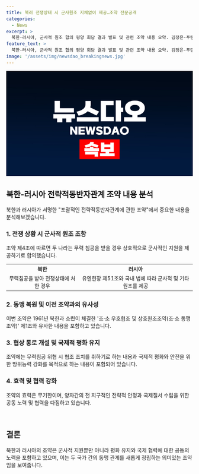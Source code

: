 ```yaml
---
title: 북러 전쟁상태 시 군사원조 지체없이 제공…조약 전문공개
categories:
  - News
excerpt: >
  북한-러시아, 군사적 원조 합의 평양 회담 결과 발표 및 관련 조약 내용 요약. 김정은-푸틴 정상, 28년 만에 동맹관계 복원. 자동 군사개입 조항으로 양국 간 동맹 강조. 포괄적인 전략적 동반자 관계에 관한 조약 제4조에 반영. 북한-러시아, 군사 및 기타 원조 제공 합의. 이번 조약은 1961년 조·소 동맹조약 제1조와 유사하게 작성됨. 최고위급 회담, 대화 및 협상으로 국제무대에서 공동보조 강화 목표.
feature_text: >
  북한-러시아, 군사적 원조 합의 평양 회담 결과 발표 및 관련 조약 내용 요약. 김정은-푸틴 정상, 28년 만에 동맹관계 복원. 자동 군사개입 조항으로 양국 간 동맹 강조. 포괄적인 전략적 동반자 관계에 관한 조약 제4조에 반영. 북한-러시아, 군사 및 기타 원조 제공 합의. 이번 조약은 1961년 조·소 동맹조약 제1조와 유사하게 작성됨. 최고위급 회담, 대화 및 협상으로 국제무대에서 공동보조 강화 목표.
image: '/assets/img/newsdao_breakingnews.jpg'
---
```


<p><img src="/assets/img/newsdao_breakingnews.jpg" alt="firstkoreanews 속보" /></p>

<h2 data-ke-size="size26">북한-러시아 전략적동반자관계 조약 내용 분석</h2>

<p data-ke-size="size16">북한과 러시아가 서명한 "포괄적인 전략적동반자관계에 관한 조약"에서 중요한 내용을 분석해보겠습니다.</p>

<h3>1. 전쟁 상황 시 군사적 원조 조항</h3>

<p data-ke-size="size16">조약 제4조에 따르면 두 나라는 무력 침공을 받을 경우 상호적으로 군사적인 지원을 제공하기로 합의했습니다.</p>

<table>
  <tr>
    <td style="text-align: center; height: 17px;"><b>북한</b></td>
    <td style="text-align: center; height: 17px;"><b>러시아</b></td>
  </tr>
  <tr>
    <td style="text-align: center; height: 17px;">무력침공을 받아 전쟁상태에 처한 경우</td>
    <td style="text-align: center; height: 17px;">유엔헌장 제51조와 국내 법에 따라 군사적 및 기타 원조를 제공</td>
  </tr>
</table>

<h3>2. 동맹 복원 및 이전 조약과의 유사성</h3>

<p data-ke-size="size16">이번 조약은 1961년 북한과 소련이 체결한 '조·소 우호협조 및 상호원조조약(조·소 동맹조약)' 제1조와 유사한 내용을 포함하고 있습니다.</p>

<h3>3. 협상 통로 개설 및 국제적 평화 유지</h3>

<p data-ke-size="size16">조약에는 무력침공 위협 시 협조 조치를 취하기로 하는 내용과 국제적 평화와 안전을 위한 방위능력 강화를 목적으로 하는 내용이 포함되어 있습니다.</p>

<h3>4. 효력 및 협력 강화</h3>

<p data-ke-size="size16">조약의 효력은 무기한이며, 양자간의 전 지구적인 전략적 안정과 국제질서 수립을 위한 공동 노력 및 협력을 다짐하고 있습니다.</p>

<p data-ke-size="size16">&nbsp;</p>

<h2 data-ke-size="size26">결론</h2>

<p data-ke-size="size16">북한과 러시아의 조약은 군사적 지원뿐만 아니라 평화 유지와 국제 협력에 대한 공동의 노력을 포함하고 있으며, 이는 두 국가 간의 동맹 관계를 새롭게 정립하는 의미있는 조약임을 보여줍니다.</p>

